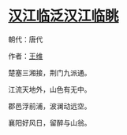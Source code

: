# [汉江临泛汉江临眺](http://so.gushiwen.org/view_5649.aspx)

朝代：唐代

作者：[王维](http://so.gushiwen.org/author_515.aspx)

楚塞三湘接，荆门九派通。

江流天地外，山色有无中。

郡邑浮前浦，波澜动远空。

襄阳好风日，留醉与山翁。

